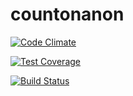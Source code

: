 # countonanon

[![Code Climate](https://codeclimate.com/github/rails/rails/badges/gpa.svg)](https://codeclimate.com/github/rails/rails)

[![Test Coverage](https://codeclimate.com/github/rails/rails/badges/coverage.svg)](https://codeclimate.com/github/rails/rails/coverage)

[![Build Status](https://travis-ci.org/hendolim/countonanon.svg?branch=master)](https://travis-ci.org/hendolim/countonanon)

